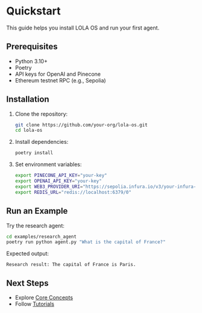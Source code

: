 # Quickstart

This guide helps you install LOLA OS and run your first agent.

## Prerequisites

- Python 3.10+
- Poetry
- API keys for OpenAI and Pinecone
- Ethereum testnet RPC (e.g., Sepolia)

## Installation

1. Clone the repository:
   ```bash
   git clone https://github.com/your-org/lola-os.git
   cd lola-os
   ```

2. Install dependencies:
   ```bash
   poetry install
   ```

3. Set environment variables:
   ```bash
   export PINECONE_API_KEY="your-key"
   export OPENAI_API_KEY="your-key"
   export WEB3_PROVIDER_URI="https://sepolia.infura.io/v3/your-infura-key"
   export REDIS_URL="redis://localhost:6379/0"
   ```

## Run an Example

Try the research agent:
```bash
cd examples/research_agent
poetry run python agent.py "What is the capital of France?"
```

Expected output:
```
Research result: The capital of France is Paris.
```

## Next Steps

- Explore [Core Concepts](concepts/core.md)
- Follow [Tutorials](tutorials/build_your_first_agent.md)
